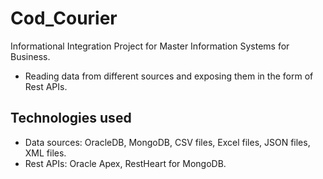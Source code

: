 # Cod_Courier
Informational Integration Project for Master Information Systems for Business. 
- Reading data from different sources and exposing them in the form of Rest APIs. 

## Technologies used
- Data sources: OracleDB, MongoDB, CSV files, Excel files, JSON files, XML files. 
- Rest APIs: Oracle Apex, RestHeart for MongoDB.
